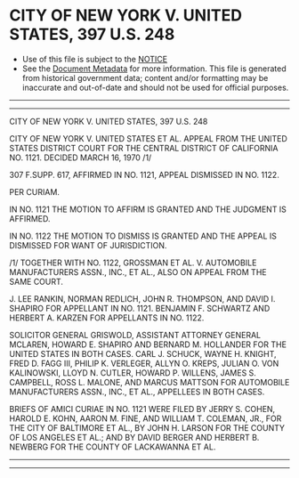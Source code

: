 ---
---

# CITY OF NEW YORK V. UNITED STATES, 397 U.S. 248

* Use of this file is subject to the [NOTICE](https://github.com/publicdocs/notice/blob/master/NOTICE)
* See the [Document Metadata](../../../) for more information.
  This file is generated from historical government data; content and/or formatting may be inaccurate and out-of-date and should not be used for official purposes.

----------
----------

CITY OF NEW YORK V. UNITED STATES, 397 U.S. 248

CITY OF NEW YORK V. UNITED STATES ET AL. APPEAL FROM THE UNITED STATES DISTRICT COURT FOR THE CENTRAL DISTRICT OF CALIFORNIA NO. 1121.  DECIDED MARCH 16, 1970  /1/

307 F.SUPP.  617, AFFIRMED IN NO. 1121, APPEAL DISMISSED IN NO. 1122.

PER CURIAM.

IN NO. 1121 THE MOTION TO AFFIRM IS GRANTED AND THE JUDGMENT IS AFFIRMED.

IN NO. 1122 THE MOTION TO DISMISS IS GRANTED AND THE APPEAL IS DISMISSED FOR WANT OF JURISDICTION.

/1/  TOGETHER WITH NO. 1122, GROSSMAN ET AL. V. AUTOMOBILE MANUFACTURERS ASSN., INC., ET AL., ALSO ON APPEAL FROM THE SAME COURT.

J. LEE RANKIN, NORMAN REDLICH, JOHN R. THOMPSON, AND DAVID I. SHAPIRO FOR APPELLANT IN NO. 1121.  BENJAMIN F. SCHWARTZ AND HERBERT A. KARZEN FOR APPELLANTS IN NO. 1122.

SOLICITOR GENERAL GRISWOLD, ASSISTANT ATTORNEY GENERAL MCLAREN, HOWARD E. SHAPIRO AND BERNARD M. HOLLANDER FOR THE UNITED STATES IN BOTH CASES.  CARL J. SCHUCK, WAYNE H. KNIGHT, FRED D. FAGG III, PHILIP K. VERLEGER, ALLYN O. KREPS, JULIAN O. VON KALINOWSKI, LLOYD N. CUTLER, HOWARD P. WILLENS, JAMES S. CAMPBELL, ROSS L. MALONE, AND MARCUS MATTSON FOR AUTOMOBILE MANUFACTURERS ASSN., INC., ET AL., APPELLEES IN BOTH CASES.

BRIEFS OF AMICI CURIAE IN NO. 1121 WERE FILED BY JERRY S. COHEN, HAROLD E. KOHN, AARON M. FINE, AND WILLIAM T. COLEMAN, JR., FOR THE CITY OF BALTIMORE ET AL., BY JOHN H. LARSON FOR THE COUNTY OF LOS ANGELES ET AL.; AND BY DAVID BERGER AND HERBERT B. NEWBERG FOR THE COUNTY OF LACKAWANNA ET AL.


----------
----------

